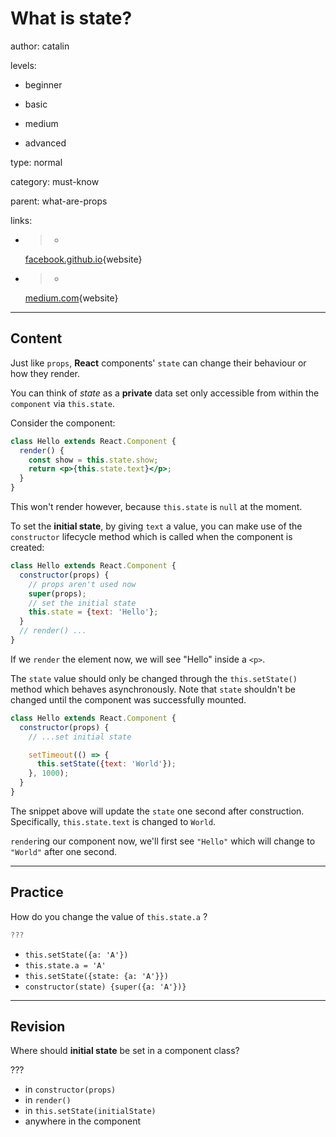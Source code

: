 # What is **state**?
author: catalin

levels:

  - beginner

  - basic

  - medium

  - advanced

type: normal

category: must-know

parent: what-are-props

links:


 - >-
   [facebook.github.io](https://facebook.github.io/react/docs/state-and-lifecycle.html){website}

 - >-
   [medium.com](https://medium.com/react-tutorials/react-state-14a6d4f736f5#.8vf5a6ngz){website}


---
## Content

Just like `props`, **React** components' `state` can change their behaviour or how they render.

You can think of *state* as a **private** data set only accessible from within the `component` via `this.state`.

Consider the component:
```jsx
class Hello extends React.Component {
  render() {
    const show = this.state.show;
    return <p>{this.state.text}</p>;
  }
}
```

This won't render however, because `this.state` is `null` at the moment.

To set the **initial state**, by giving `text` a value, you can make use of the `constructor` lifecycle method which is called when the component is created:
```jsx
class Hello extends React.Component {
  constructor(props) {
    // props aren't used now
    super(props);
    // set the initial state
    this.state = {text: 'Hello'};
  }
  // render() ...
}
```

If we `render` the element now, we will see "Hello" inside a `<p>`.

The `state` value should only be changed through the `this.setState()` method which behaves asynchronously.
Note that `state` shouldn't be changed until the component was successfully mounted.

```jsx
class Hello extends React.Component {
  constructor(props) {
    // ...set initial state

    setTimeout(() => {
      this.setState({text: 'World'});
    }, 1000);
  }
}
```  

The snippet above will update the `state` one second after construction. Specifically, `this.state.text` is changed to `World`.

`render`ing our component now, we'll first see `"Hello"` which will change to `"World"` after one second.

---
## Practice

How do you change the value of `this.state.a` ?

```jsx
???
```

* `this.setState({a: 'A'})`
* `this.state.a = 'A'`
* `this.setState({state: {a: 'A'}})`
* `constructor(state) {super({a: 'A'})}`

---
## Revision

Where should **initial state** be set in a component class?

???

* in `constructor(props)`
* in `render()`
* in `this.setState(initialState)`
* anywhere in the component
